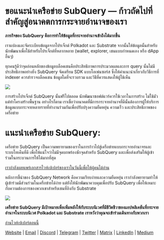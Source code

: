 # ขอแนะนำเครือข่าย SubQuery — ก้าวถัดไปที่สำคัญสู่อนาคตการกระจายอำนาจของเรา

**ภารกิจของ SubQuery คือการทำให้ข้อมูลที่กระจายอำนาจเข้าถึงได้มากขึ้น**

เราแปลงและจัดระเบียบข้อมูลจากโปรเจ็กต์ Polkadot และ Substrate จากนั้นให้ข้อมูลนั้นสำหรับนักพัฒนาเพื่อใช้สำหรับโปรเจ็กต์ที่หลากหลาย (wallet, explorer, เชนแบบกำหนดเอง หรือ dApp อื่นๆ)

ทุกคนรู้ดีว่าจุดอ่อนหลักของข้อมูลบล็อคเชนคือประสิทธิภาพการประมวลผลและการ query นั้นไม่มีประสิทธิภาพอย่างยิ่ง SubQuery จัดเตรียม SDK แบบโอเพ่นซอร์ส ซึ่งให้คำแนะนำเกี่ยวกับวิธีการที่ indexer ควรสำรวจบล็อคเชน ข้อมูลใดที่จะรวบรวม และวิธีที่ควรแสดงให้ผู้ใช้เห็น

![](https://miro.medium.com/max/700/1*0l37MKpDk2ahHsqDUBxbjw.png)

การสร้างโปรเจ็กต์ SubQuery นั้นฟรีไปตลอด นักพัฒนาซอฟต์แวร์ควรใช้เวลาในการสร้าง ไม่ใช้มัวแต่ทำโครงสร้างพื้นฐาน อย่างไรก็ตาม เราเชื่อว่าอนาคตที่มีการกระจายอำนาจที่ดีนั้นต้องการผู้ให้บริการข้อมูลแบบกระจายหลายรายที่ทำงานร่วมกันเพื่อปรับปรุงความยืดหยุ่น ความเร็ว และประสิทธิภาพของเครือข่าย

# แนะนำเครือข่าย SubQuery:

เครือข่าย SubQuery เป็นความพยายามของเราในการก้าวไปสู่เครือข่ายแบบกระจายอำนาจรและระบบโทเค็นที่ดี เพื่อให้แน่ใจว่าไม่มีจุดบกพร่องซักจุดสำหรับ SubQuery และเพื่อส่งเสริมให้ผู้เข้าร่วมในกระบวนการให้ได้มากที่สุด

[เรากำลังเผยแพร่เอกสารไวท์เปเปอร์ของเราในวันนี้เพื่อให้ผู้คนได้อ่าน](https://static.subquery.network/whitepaper.pdf)

หลักการชี้นำของ SubQuery Network คือความเรียบง่ายและความยืดหยุ่น เรากำลังพยายามทำให้ผู้เข้าร่วมมีส่วนร่วมในเครือข่ายได้ง่าย แต่ยังให้นักพัฒนาควบคุมเพื่อปรับ SubQuery เพื่อให้เหมาะกับความต้องการของพวกเขาสำหรับเชนที่อิงกับ Substrate

![](https://miro.medium.com/max/700/1*5E_eIJBTvHI7W24ib_Syvw.png)

**เครือข่าย SubQuery มีเป้าหมายเพื่อเพิ่มพลังให้กับระบบนิเวศที่มีชีวิตชีวาของแอปพลิเคชันที่กระจายอำนาจในระบบนิเวศ Polkadot และ Substrate เราหวังว่าคุณจะเข้าร่วมเดินทางกับพวกเรา**

[อ่านไวท์เปเปอร์ตอนนี้](https://static.subquery.network/whitepaper.pdf)

[Website](https://subquery.network/) | [Email](mailto:hello@subquery.network) | [Discord](https://discord.com/invite/78zg8aBSMG) | [Telegram](https://t.me/subquerynetwork) | [Twitter](https://twitter.com/subquerynetwork) | [Matrix](https://matrix.to/#/#subquery:matrix.org) | [LinkedIn](https://www.linkedin.com/company/subquery) | [Medium](https://subquery.medium.com/)